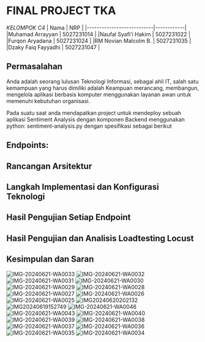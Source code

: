 # FINAL PROJECT TKA

*KELOMPOK C4*
| Nama | NRP |
|---------------------------|------------|
|Muhamad Arrayyan | 5027231014 |
|Naufal Syafi'i Hakim | 5027231022 |
|Furqon Aryadana | 5027231024 |
|RM Novian Malcolm B. | 5027231035 |
|Dzaky Faiq Fayyadhi | 5027231047 |

## Permasalahan 
Anda adalah seorang lulusan Teknologi Informasi, sebagai ahli IT, salah satu kemampuan yang harus dimiliki adalah Keampuan merancang, membangun, mengelola aplikasi berbasis komputer menggunakan layanan awan untuk memenuhi kebutuhan organisasi.

Pada suatu saat anda mendapatkan project untuk mendeploy sebuah aplikasi Sentiment Analysis dengan komponen Backend menggunakan python: sentiment-analysis.py dengan spesifikasi sebagai berikut

## Endpoints:

## Rancangan Arsitektur

## Langkah Implementasi dan Konfigurasi Teknologi

## Hasil Pengujian Setiap Endpoint

## Hasil Pengujian dan Analisis Loadtesting Locust

## Kesimpulan dan Saran
![IMG-20240621-WA0033](https://github.com/Satsujinki99/FP_TKA-C4/assets/151041878/daac992c-160b-4f88-841f-e4b05821087b)
![IMG-20240621-WA0032](https://github.com/Satsujinki99/FP_TKA-C4/assets/151041878/07565147-658f-4c29-9268-8ae3c68b2ea6)
![IMG-20240621-WA0031](https://github.com/Satsujinki99/FP_TKA-C4/assets/151041878/06721cb8-2bd8-44a5-b172-427218414f19)
![IMG-20240621-WA0030](https://github.com/Satsujinki99/FP_TKA-C4/assets/151041878/08046d18-7d7a-4431-b8ba-c5f0568ecfe3)
![IMG-20240621-WA0029](https://github.com/Satsujinki99/FP_TKA-C4/assets/151041878/79956232-1688-4952-bc46-164ce3d6de35)
![IMG-20240621-WA0028](https://github.com/Satsujinki99/FP_TKA-C4/assets/151041878/79f4c770-89cf-4cbd-939b-edeb507a61c9)
![IMG-20240621-WA0027](https://github.com/Satsujinki99/FP_TKA-C4/assets/151041878/64eb825f-d926-4c47-a1c8-847fa4687857)
![IMG-20240621-WA0026](https://github.com/Satsujinki99/FP_TKA-C4/assets/151041878/15115398-685d-4af6-975b-6ac5fcc860c7)
![IMG-20240621-WA0025](https://github.com/Satsujinki99/FP_TKA-C4/assets/151041878/27653ef2-15ec-41c3-a121-d6876559c8bd)
![IMG20240620202132](https://github.com/Satsujinki99/FP_TKA-C4/assets/151041878/63631710-46f4-4fc6-9da4-963d46550ad4)
![IMG20240619152749](https://github.com/Satsujinki99/FP_TKA-C4/assets/151041878/0db697e0-460d-4c6e-bf58-62ab576ca52f)
![IMG-20240621-WA0046](https://github.com/Satsujinki99/FP_TKA-C4/assets/151041878/405efef2-fc00-44f7-a7f6-847a673eaef1)
![IMG-20240621-WA0043](https://github.com/Satsujinki99/FP_TKA-C4/assets/151041878/e7e59be6-3301-42fa-94e0-594eee8d57bd)
![IMG-20240621-WA0040](https://github.com/Satsujinki99/FP_TKA-C4/assets/151041878/e0118fc2-df19-4a0f-940a-0539396ba8f4)
![IMG-20240621-WA0039](https://github.com/Satsujinki99/FP_TKA-C4/assets/151041878/f1e6fba0-3e88-4036-81f0-96320de30ca1)
![IMG-20240621-WA0038](https://github.com/Satsujinki99/FP_TKA-C4/assets/151041878/48aaa045-e436-4825-aca4-9235daf339c0)
![IMG-20240621-WA0037](https://github.com/Satsujinki99/FP_TKA-C4/assets/151041878/ada0be8d-763a-453e-b8b8-3f1d8718f41e)
![IMG-20240621-WA0036](https://github.com/Satsujinki99/FP_TKA-C4/assets/151041878/f079aada-89ad-4fe9-be0a-0ebc7193f655)
![IMG-20240621-WA0035](https://github.com/Satsujinki99/FP_TKA-C4/assets/151041878/1486c132-ca3a-4836-b8c7-73ec28a98c2d)
![IMG-20240621-WA0034](https://github.com/Satsujinki99/FP_TKA-C4/assets/151041878/f28e3679-ef3c-41e8-a559-159e3519c99a)

